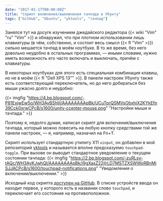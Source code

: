```yaml
---
date: "2017-01-17T00:00:00Z"
title: "Скрипт включения/выключения тачпада в Убунту"
tags: ["GitHub", "Ubuntu", "yktools", "тачпад"]
---
```


Занялся тут на досуге изучением джедайского редактора {{< wiki "Vim" "ru" "Vim" >}} и обнаружил, что при плотном использовании лишь клавиатуры (в чём, собственно, и состоит весь смысл {{< fl "Vim" >}}) сильно мешается тачпад в моём ноутбуке. В то же время, без него довольно неудобно в остальных программах, — иными словами, нужно иметь возможность его часто включать и выключать, причём с клавиатуры.

В некоторых ноутбуках для этого есть специальная комбинация клавиш, но не в моём {{< fl "Dell XPS 13\"" >}}. В панели настроек Убунту также есть соответствующий переключатель, но до него добираться без мыши ужасно долго и неудобно:

<!--more-->

{{< imgfig "https://4.bp.blogspot.com/-P81ExjwEw5o/WH3AyBShljI/AAAAAAAApBk/UCuTprQSMVsObxhiX2KYkEfn39Cck0xrwCPcB/s1600/unity-ccenter-mouse.png" "Настройки мыши и тачпада." >}}

Поэтому я, недолго думая, написал скрипт для включения/выключения тачпада, который можно повесить на любую кнопку средствами той же панели настроек, — я, например, назначил на <kbd>Fn</kbd>+<kbd>T</kbd>.

Скрипт использует стандартную утилиту X11 `xinput`, он добавлен в мой репозиторий [yktools](https://github.com/yktoo/yktools) и называется вполне предсказуемо `touchpad-toggle`. При вызове он выводит стандартное уведомление о текущем состоянии тачпада:
{{< imgfig "https://2.bp.blogspot.com/-zuRLsy-tAQc/WH3AyKJwhQI/AAAAAAAApBk/i9gXasZ22jIrLD7MSTZXSWWoRBnMjSJJACPcB/s1600/touchpad-notifications.png" "Уведомления о включении/выключении." >}}

Исходный код скрипта [доступен на GitHub](https://github.com/yktoo/yktools/raw/master/touchpad-toggle). В списке устройств ввода он находит первое, у которого есть в названии слово `touchpad`, и переключает его состояние на противоположное.
